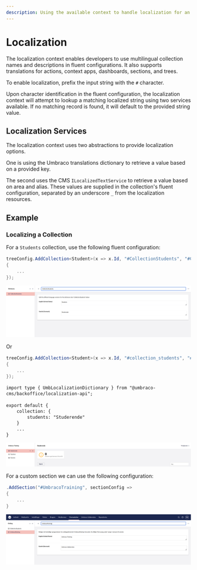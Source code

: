 ```yaml
---
description: Using the available context to handle localization for an UI Builder collection
---
```


# Localization

The localization context enables developers to use multilingual collection names and descriptions in fluent configurations. It also supports translations for actions, context apps, dashboards, sections, and trees. 

To enable localization, prefix the input string with the `#` character.

Upon character identification in the fluent configuration, the localization context will attempt to lookup a matching localized string using two services available. If no matching record is found, it will default to the provided string value.

## Localization Services

The localization context uses two abstractions to provide localization options.

One is using the Umbraco translations dictionary to retrieve a value based on a provided key.

The second uses the CMS `ILocalizedTextService` to retrieve a value based on area and alias. These values are supplied in the collection's fluent configuration, separated by an underscore `_` from the localization resources.

## Example

### Localizing a Collection

For a `Students` collection, use the following fluent configuration:

```csharp
treeConfig.AddCollection<Student>(x => x.Id, "#CollectionStudents", "#CollectionStudents", "A list of students", "icon-umb-members", "icon-umb-members", collectionConfig =>
{
    ...
});
```

![collection_translation](../images/collection_translation.png)

Or

```csharp
treeConfig.AddCollection<Student>(x => x.Id, "#collection_students", "#collection_students", "A list of students", "icon-umb-members", "icon-umb-members", collectionConfig =>
{
    ...
});
```

```
import type { UmbLocalizationDictionary } from "@umbraco-cms/backoffice/localization-api";

export default {
    collection: {
        students: "Studerende"
    }
    ...
}
```

![collection_name](../images/collection_name.png)

For a custom section we can use the following configuration:

```csharp
.AddSection("#UmbracoTraining", sectionConfig =>
{
    ...
}
```

![section_name](../images/section_name.png)


